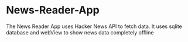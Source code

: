 # News-Reader-App
The News Reader App uses Hacker News API to fetch data.
It uses sqlite database and webView to show news data completely offline
